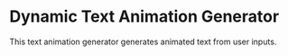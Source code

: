 # Dynamic Text Animation Generator

This text animation generator generates animated text from user inputs.
